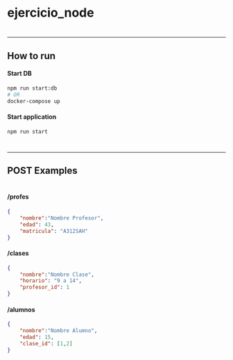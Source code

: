 # ejercicio_node
#
---
## How to run
#### Start DB
```bash
npm run start:db
# OR
docker-compose up
```
#### Start application
```bash
npm run start
```
#
---
## POST Examples
#
#### /profes
```json
{
    "nombre":"Nombre Profesor",
    "edad": 43,
    "matricula": "A312SAH"
}
```
#### /clases
```json
{
    "nombre":"Nombre Clase",
    "horario": "9 a 14",
    "profesor_id": 1
}
```
#### /alumnos
```json
{
    "nombre":"Nombre Alumno",
    "edad": 15,
    "clase_id": [1,2]
}
```